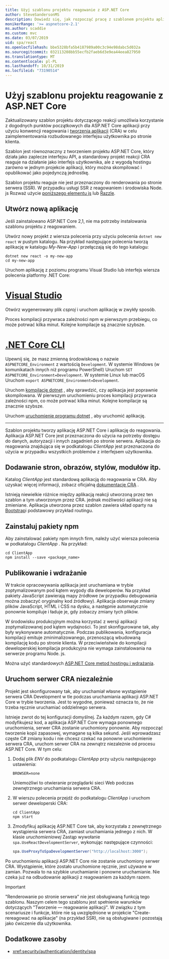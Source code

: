 ```yaml
---
title: Użyj szablonu projektu reagowanie z ASP.NET Core
author: SteveSandersonMS
description: Dowiedz się, jak rozpocząć pracę z szablonem projektu aplikacji jednostronicowej (SPA) ASP.NET Core na potrzeby reakcji i tworzenia aplikacji.
monikerRange: '>= aspnetcore-2.1'
ms.author: scaddie
ms.custom: mvc
ms.date: 03/07/2019
uid: spa/react
ms.openlocfilehash: bbe5328bfa5b4187989a00c3c94e98dabc5d032a
ms.sourcegitcommit: 032113208bb55ecfb2faeb6d3e9ea44eea827950
ms.translationtype: MT
ms.contentlocale: pl-PL
ms.lasthandoff: 10/31/2019
ms.locfileid: "73190514"
---
```

# <a name="use-the-react-project-template-with-aspnet-core"></a>Użyj szablonu projektu reagowanie z ASP.NET Core

Zaktualizowany szablon projektu dotyczącego reakcji umożliwia korzystanie z dogodnych punktów początkowych dla ASP.NET Core aplikacji przy użyciu konwencji reagowania i [tworzenia aplikacji](https://github.com/facebookincubator/create-react-app) (CRA) w celu zaimplementowania rozbudowanego interfejsu użytkownika po stronie klienta.

Szablon jest równoznaczny z tworzeniem projektu ASP.NET Core, który działa jako zaplecze interfejsu API, a standardowy projekt reakcji CRA reaguje na działanie jako interfejs użytkownika, ale z wygodą hostingu zarówno w jednym projekcie aplikacji, który można skompilować i opublikować jako pojedynczą jednostkę.

Szablon projektu reaguje nie jest przeznaczony do renderowania po stronie serwera (SSR). W przypadku usługi SSR z reagowaniem i środowiska Node. js Rozważ użycie [poniższego elementu js](https://github.com/zeit/next.js/) lub [Razzle](https://github.com/jaredpalmer/razzle).

## <a name="create-a-new-app"></a>Utwórz nową aplikację

Jeśli zainstalowano ASP.NET Core 2,1, nie ma potrzeby instalowania szablonu projektu z reagowaniem.

Utwórz nowy projekt z wiersza polecenia przy użyciu polecenia `dotnet new react` w pustym katalogu. Na przykład następujące polecenia tworzą aplikację w katalogu *My-New-App* i przełączają się do tego katalogu:

```dotnetcli
dotnet new react -o my-new-app
cd my-new-app
```

Uruchom aplikację z poziomu programu Visual Studio lub interfejs wiersza polecenia platformy .NET Core:

# <a name="visual-studiotabvisual-studio"></a>[Visual Studio](#tab/visual-studio)

Otwórz wygenerowany plik *csproj* i uruchom aplikację w zwykły sposób.

Proces kompilacji przywraca zależności npm w pierwszym przebiegu, co może potrwać kilka minut. Kolejne kompilacje są znacznie szybsze.

# <a name="net-core-clitabnetcore-cli"></a>[.NET Core CLI](#tab/netcore-cli)

Upewnij się, że masz zmienną środowiskową o nazwie `ASPNETCORE_Environment` z wartością `Development`. W systemie Windows (w komunikatach innych niż programu PowerShell) Uruchom `SET ASPNETCORE_Environment=Development`. W systemie Linux lub macOS Uruchom `export ASPNETCORE_Environment=Development`.

Uruchom [kompilację dotnet](/dotnet/core/tools/dotnet-build) , aby sprawdzić, czy aplikacja jest poprawnie skompilowana. W pierwszym uruchomieniu proces kompilacji przywraca zależności npm, co może potrwać kilka minut. Kolejne kompilacje są znacznie szybsze.

Uruchom [uruchomienie programu dotnet](/dotnet/core/tools/dotnet-run) , aby uruchomić aplikację.

---

Szablon projektu tworzy aplikację ASP.NET Core i aplikację do reagowania. Aplikacja ASP.NET Core jest przeznaczona do użycia na potrzeby dostępu do danych, autoryzacji i innych zagadnień po stronie serwera. Aplikacja do reagowania znajdująca się w podkatalogu *ClientApp* jest przeznaczona do użycia w przypadku wszystkich problemów z interfejsem użytkownika.

## <a name="add-pages-images-styles-modules-etc"></a>Dodawanie stron, obrazów, stylów, modułów itp.

Katalog *ClientApp* jest standardową aplikacją do reagowania w CRA. Aby uzyskać więcej informacji, zobacz oficjalną [dokumentację CRA](https://github.com/facebookincubator/create-react-app/blob/master/packages/react-scripts/template/README.md) .

Istnieją niewielkie różnice między aplikacją reakcji utworzoną przez ten szablon a tym utworzonym przez CRA. jednak możliwości aplikacji nie są zmieniane. Aplikacja utworzona przez szablon zawiera układ oparty na [Bootstrap](https://getbootstrap.com/)i podstawowy przykład routingu.

## <a name="install-npm-packages"></a>Zainstaluj pakiety npm

Aby zainstalować pakiety npm innych firm, należy użyć wiersza polecenia w podkatalogu *ClientApp* . Na przykład:

```console
cd ClientApp
npm install --save <package_name>
```

## <a name="publish-and-deploy"></a>Publikowanie i wdrażanie

W trakcie opracowywania aplikacja jest uruchamiana w trybie zoptymalizowanym pod kątem wygody dla deweloperów. Na przykład pakiety JavaScript zawierają mapy źródłowe (w przypadku debugowania można zobaczyć oryginalny kod źródłowy). Aplikacja obserwuje zmiany plików JavaScript, HTML i CSS na dysku, a następnie automatycznie ponownie kompiluje i ładuje je, gdy zobaczy zmiany tych plików.

W środowisku produkcyjnym można korzystać z wersji aplikacji zoptymalizowanej pod kątem wydajności. To jest skonfigurowane tak, aby były wykonywane automatycznie. Podczas publikowania, konfiguracja kompilacji emituje zminimalizowanego, przenoszącą wbudowaną kompilację kodu po stronie klienta. W przeciwieństwie do kompilacji deweloperskiej kompilacja produkcyjna nie wymaga zainstalowania na serwerze programu Node. js.

Można użyć standardowych [ASP.NET Core metod hostingu i wdrażania](xref:host-and-deploy/index).

## <a name="run-the-cra-server-independently"></a>Uruchom serwer CRA niezależnie

Projekt jest skonfigurowany tak, aby uruchamiał własne wystąpienie serwera CRA Development w tle podczas uruchamiania aplikacji ASP.NET Core w trybie tworzenia. Jest to wygodne, ponieważ oznacza to, że nie trzeba ręcznie uruchamiać oddzielnego serwera.

Istnieje zwrot do tej konfiguracji domyślnej. Za każdym razem, gdy C# modyfikujesz kod, a aplikacja ASP.NET Core wymaga ponownego uruchomienia, serwer CRA zostanie uruchomiony ponownie. Aby rozpocząć tworzenie kopii zapasowej, wymagane są kilka sekund. Jeśli wprowadzasz częste C# zmiany kodu i nie chcesz czekać na ponowne uruchomienie serwera CRA, uruchom serwer CRA na zewnątrz niezależnie od procesu ASP.NET Core. W tym celu:

1. Dodaj plik *ENV* do podkatalogu *ClientApp* przy użyciu następującego ustawienia:

    ```
    BROWSER=none
    ```

    Uniemożliwi to otwieranie przeglądarki sieci Web podczas zewnętrznego uruchamiania serwera CRA.

2. W wierszu polecenia przejdź do podkatalogu *ClientApp* i uruchom serwer deweloperski CRA:

    ```console
    cd ClientApp
    npm start
    ```

3. Zmodyfikuj aplikację ASP.NET Core tak, aby korzystała z zewnętrznego wystąpienia serwera CRA, zamiast uruchamiania jednego z nich. W klasie *uruchomieniowej* Zastąp wywołanie `spa.UseReactDevelopmentServer`, wykonując następujące czynności:

    ```csharp
    spa.UseProxyToSpaDevelopmentServer("http://localhost:3000");
    ```

Po uruchomieniu aplikacji ASP.NET Core nie zostanie uruchomiony serwer CRA. Wystąpienie, które zostało uruchomione ręcznie, jest używane w zamian. Pozwala to na szybkie uruchamianie i ponowne uruchamianie. Nie czeka już na odbudowanie aplikacji z reagowaniem za każdym razem.

> [!IMPORTANT]
> "Renderowanie po stronie serwera" nie jest obsługiwaną funkcją tego szablonu. Naszym celem tego szablonu jest spełnienie warunków dotyczących "Tworzenie — reagowanie aplikacji". W związku z tym scenariusze i funkcje, które nie są uwzględnione w projekcie "Create-rereagować na aplikacje" (na przykład SSR), nie są obsługiwane i pozostają jako ćwiczenie dla użytkownika.

## <a name="additional-resources"></a>Dodatkowe zasoby

* <xref:security/authentication/identity/spa>
